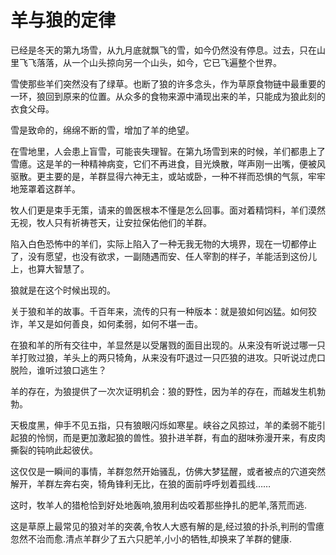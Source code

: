 # 羊与狼的定律

已经是冬天的第九场雪，从九月底就飘飞的雪，如今仍然没有停息。过去，只在山里飞飞落落，从一个山头掠向另一个山头，如今，它已飞遍整个世界。  

 雪使那些羊们突然没有了绿草。也断了狼的许多念头，作为草原食物链中最重要的一环，狼回到原来的位置。从众多的食物来源中涌现出来的羊，只能成为狼此刻的衣食父母。  

 雪是致命的，绵绵不断的雪，增加了羊的绝望。  

 在雪地里，人会患上盲雪，可能丧失理智。在第九场雪到来的时候，羊们都患上了雪癔。这是羊的一种精神病变，它们不再进食，目光焕散，咩声刚一出嘴，便被风驱散。更主要的是，羊群显得六神无主，或站或卧，一种不祥而恐惧的气氛，牢牢地笼罩着这群羊。  

 牧人们更是束手无策，请来的兽医根本不懂是怎么回事。面对着精饲料，羊们漠然无视，牧人只有祈祷苍天，让安拉保佑他们的羊群。  

 陷入白色恐怖中的羊们，实际上陷入了一种无我无物的大境界，现在一切都停止了，没有愿望，也没有欲求，一副随遇而安、任人宰割的样子，羊能活到这份儿上，也算大智慧了。  

 狼就是在这个时候出现的。  

 关于狼和羊的故事。千百年来，流传的只有一种版本：就是狼如何凶猛。如何狡诈，羊又是如何善良，如何柔弱，如何不堪一击。  

 在狼和羊的所有交往中，羊显然是以受屠戮的面目出现的。从来没有听说过哪一只羊打败过狼，羊头上的两只犄角，从来没有吓退过一只匹狼的进攻。只听说过虎口脱险，谁听过狼口逃生？  

 羊的存在，为狼提供了一次次证明机会：狼的野性，因为羊的存在，而越发生机勃勃。  

 天极度黑，伸手不见五指，只有狼眼闪烁如寒星。峡谷之风掠过，羊的柔弱不能引起狼的怜悯，而是更加激起狼的兽性。狼扑进羊群，有血的甜味弥漫开来，有皮肉撕裂的钝响此起彼伏。  

 这仅仅是一瞬间的事情，羊群忽然开始骚乱，仿佛大梦猛醒，或者被点的穴道突然解开，羊群左奔右突，犄角锋利无比，在狼的面前呼呼划着孤线……  

 这时，牧羊人的猎枪恰到好处地轰响,狼用利齿咬着那些挣扎的肥羊,落荒而逃.  

 这是草原上最常见的狼对羊的突袭,令牧人大惑有解的是,经过狼的扑杀,判刑的雪癔忽然不治而愈.清点羊群少了五六只肥羊,小小的牺牲,却换来了羊群的健康.
 